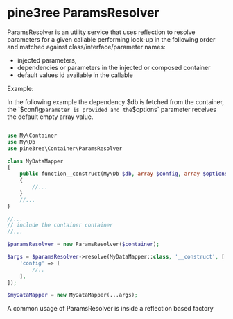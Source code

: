 # pine3ree ParamsResolver

ParamsResolver is an utility service that uses reflection to resolve parameters
for a given callable performing look-up in the following order and matched
against class/interface/parameter names:

- injected parameters,
- dependencies or parameters in the injected or composed container
- default values id available in the callable

Example:

In the following example the dependency $db is fetched from the container, the
`$config` parameter is provided and the `$options` parameter receives the default
empty array value.

```php

use My\Container
use My\Db
use pine3ree\Container\ParamsResolver

class MyDataMapper
{
    public function__construct(My\Db $db, array $config, array $options = [])
    {
        //...
    }
    //...
}

//...
// include the container container
//...

$paramsResolver = new ParamsResolver($container);

$args = $paramsResolver->resolve(MyDataMapper::class, '__construct', [
    'config' => [
        //..
    ],
]);

$myDataMapper = new MyDataMapper(...args);

```

A common usage of ParamsResolver is inside a reflection based factory
